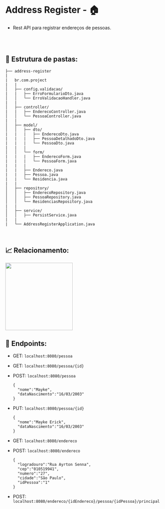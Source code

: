 # Address Register - 🏠

* Rest API para registrar endereços de pessoas.
<br>

<br>
<h2> 📂 Estrutura de pastas: </h2>

```
├── address-register
|   
|   br.com.project
|   |
│   ├── config.validacao/
|   |   ├── ErroFormularioDto.java
│   │   └── ErroValidacaoHandler.java
|   |
│   ├── controller/
|   |   ├── EnderecoController.java
│   │   └── PessoaController.java
|   |
│   ├── model/
│   │   ├── dto/
|   |   |   ├── EnderecoDto.java
|   |   |   ├── PessoaDetalhadoDto.java
|   |   |   └── PessoaDto.java
|   |   |
│   │   └── form/
|   |   |   ├── EnderecoForm.java
|   |   |   └── PessoaForm.java
|   |   |
|   |   ├── Endereco.java
|   |   ├── Pessoa.java
|   |   └── Residencia.java
|   |
│   ├── repository/
│   │   ├── EnderecoRepository.java
│   │   ├── PessoaRepository.java
│   │   └── ResidenciasRepository.java
|   |
│   ├── service/
│   │   ├── PersistService.java
|   |
|   └── AddressRegisterApplication.java
```

<br>
<h2> 📈 Relacionamento: </h2>

<img height="210em" align="center" src="https://cdn.discordapp.com/attachments/817401092752932916/1080838645109501982/rounded-in-photoretrica.png"/>

<br>
<h2> 📌 Endpoints: </h2>

* GET: ```localhost:8080/pessoa```

* GET: ```localhost:8080/pessoa/{id}```

* POST: ```localhost:8080/pessoa```

  ```
  {
    "nome":"Mayke",
    "dataNascimento":"16/03/2003"
  }
  ```
  
* PUT: ```localhost:8080/pessoa/{id}```
  ```
  {
    "nome":"Mayke Erick",
    "dataNascimento":"16/03/2003"
  }
  ```

* GET: ```localhost:8080/endereco```

* POST: ```localhost:8080/endereco```
  ```
  {
    "logradouro":"Rua Ayrton Senna",
    "cep":"010519941",
    "numero":"27",
    "cidade":"São Paulo",
    "idPessoa":"1"
  }
  ```
  
* POST: ```localhost:8080/endereco/{idEndereco}/pessoa/{idPessoa}/principal```
